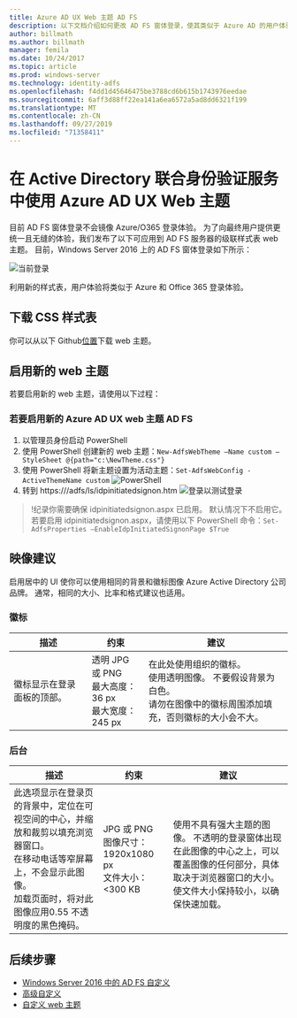```yaml
---
title: Azure AD UX Web 主题 AD FS
description: 以下文档介绍如何更改 AD FS 窗体登录，使其类似于 Azure AD 的用户体验。
author: billmath
ms.author: billmath
manager: femila
ms.date: 10/24/2017
ms.topic: article
ms.prod: windows-server
ms.technology: identity-adfs
ms.openlocfilehash: f4dd1d45646475be3788cd6b615b1743976eedae
ms.sourcegitcommit: 6aff3d88ff22ea141a6ea6572a5ad8dd6321f199
ms.translationtype: MT
ms.contentlocale: zh-CN
ms.lasthandoff: 09/27/2019
ms.locfileid: "71358411"
---
```

# <a name="using-an-azure-ad-ux-web-theme-in-active-directory-federation-services"></a>在 Active Directory 联合身份验证服务中使用 Azure AD UX Web 主题
目前 AD FS 窗体登录不会镜像 Azure/O365 登录体验。  为了向最终用户提供更统一且无缝的体验，我们发布了以下可应用到 AD FS 服务器的级联样式表 web 主题。  目前，Windows Server 2016 上的 AD FS 窗体登录如下所示：

![当前登录](media/Azure-UX-Web-Theme-in-AD-FS/one.png)


利用新的样式表，用户体验将类似于 Azure 和 Office 365 登录体验。

## <a name="download-the-css-style-sheet"></a>下载 CSS 样式表
你可以从以下 Github[位置](https://github.com/Microsoft/adfsWebCustomization/tree/master/centeredUi)下载 web 主题。


## <a name="enabling-the-new-web-theme"></a>启用新的 web 主题
若要启用新的 web 主题，请使用以下过程：

### <a name="to-enable-the-new-azure-ad-ux-web-theme-in-ad-fs"></a>若要启用新的 Azure AD UX web 主题 AD FS
1. 以管理员身份启动 PowerShell
2. 使用 PowerShell 创建新的 web 主题：`New-AdfsWebTheme –Name custom –StyleSheet @{path="c:\NewTheme.css"}`
3. 使用 PowerShell 将新主题设置为活动主题：`Set-AdfsWebConfig -ActiveThemeName custom`
   ![PowerShell](media/Azure-UX-Web-Theme-in-AD-FS/two.png)
4. 转到 https://<AD FS name.domain>/adfs/ls/idpinitiatedsignon.htm ![登录以测试登录](media/Azure-UX-Web-Theme-in-AD-FS/three.png)

> !纪录你需要确保 idpinitiatedsignon.aspx 已启用。  默认情况下不启用它。  若要启用 idpinitiatedsignon.aspx，请使用以下 PowerShell 命令：`Set-AdfsProperties –EnableIdpInitiatedSignonPage $True`

## <a name="image-recommendations"></a>映像建议
启用居中的 UI 使你可以使用相同的背景和徽标图像 Azure Active Directory 公司品牌。 通常，相同的大小、比率和格式建议也适用。

### <a name="logo"></a>徽标

描述 | 约束 | 建议
------- | ------- | ----------
徽标显示在登录面板的顶部。 | 透明 JPG 或 PNG<br>最大高度：36 px<br>最大宽度：245 px | 在此处使用组织的徽标。<br>使用透明图像。 不要假设背景为白色。<br>请勿在图像中的徽标周围添加填充，否则徽标的大小会不大。

### <a name="background"></a>后台

描述 | 约束 | 建议
------- | ------- | ----------
此选项显示在登录页的背景中，定位在可视空间的中心，并缩放和裁剪以填充浏览器窗口。    <br>在移动电话等窄屏幕上，不会显示此图像。<br>加载页面时，将对此图像应用0.55 不透明度的黑色掩码。 | JPG 或 PNG<br>图像尺寸：1920x1080 px<br>文件大小：&lt;300 KB | <br>使用不具有强大主题的图像。 不透明的登录窗体出现在此图像的中心之上，可以覆盖图像的任何部分，具体取决于浏览器窗口的大小。<br>使文件大小保持较小，以确保快速加载。

## <a name="next-steps"></a>后续步骤
- [Windows Server 2016 中的 AD FS 自定义](AD-FS-Customization-in-Windows-Server-2016.md)
- [高级自定义](Advanced-Customization-of-AD-FS-Sign-in-Pages.md)
- [自定义 web 主题](Custom-Web-Themes-in-AD-FS.md)
